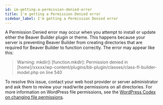 ```yaml
---
id: im-getting-a-permission-denied-error
title: I'm getting a Permission Denied error
sidebar_label: I'm getting a Permission Denied error
---
```


A Permission Denied error may occur when you attempt to install or update
either the Beaver Builder plugin or theme. This happens because your server is
preventing Beaver Builder from creating directories that are required for
Beaver Builder to function correctly. The error may appear like this:

> Warning: mkdir() [function.mkdir]: Permission denied in [home]/xxxxx/wp-content/plugins/bb-plugin/classes/class-fl-builder-model.php on line 540

To resolve this issue, contact your web host provider or server administrator
and ask them to review your read/write permissions on all directories. For
more information on WordPress file permissions, see the  [WordPress Codex on changing file permissions](https://codex.wordpress.org/Changing_File_Permissions).  
